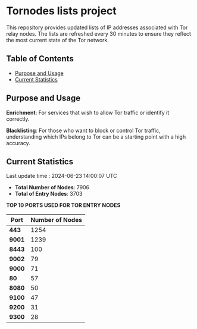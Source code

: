 # Tornodes lists project

This repository provides updated lists of IP addresses associated with Tor relay nodes. The lists are refreshed every 30 minutes to ensure they reflect the most current state of the Tor network.

## Table of Contents

- [Purpose and Usage](#purpose-and-usage)
- [Current Statistics](#current-statistics)


## Purpose and Usage

**Enrichment**: For services that wish to allow Tor traffic or identify it correctly.

**Blacklisting**: For those who want to block or control Tor traffic, understanding which IPs belong to Tor can be a starting point with a high accuracy.

## Current Statistics

Last update time : 2024-06-23 14:00:07 UTC

- **Total Number of Nodes**: 7906
- **Total of Entry Nodes**: 3703

**TOP 10 PORTS USED FOR TOR ENTRY NODES**

| **Port** | **Number of Nodes** |
|------|-----------------|
| **443**   | 1254  |
| **9001**   | 1239  |
| **8443**   | 100  |
| **9002**   | 79  |
| **9000**   | 71  |
| **80**   | 57  |
| **8080**   | 50  |
| **9100**   | 47  |
| **9200**   | 31  |
| **9300**   | 28  |

